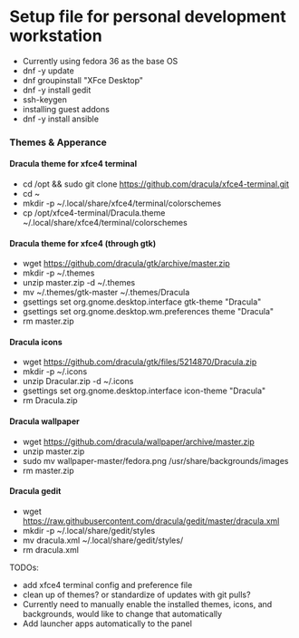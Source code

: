 # Setup file for personal development workstation

* Currently using fedora 36 as the base OS
* dnf -y update
* dnf groupinstall "XFce Desktop"
* dnf -y install gedit
* ssh-keygen 
* installing guest addons
* dnf -y install ansible

### Themes & Apperance
#### Dracula theme for xfce4 terminal 
* cd /opt && sudo git clone https://github.com/dracula/xfce4-terminal.git
* cd ~
* mkdir -p ~/.local/share/xfce4/terminal/colorschemes
* cp /opt/xfce4-terminal/Dracula.theme ~/.local/share/xfce4/terminal/colorschemes
#### Dracula theme for xfce4 (through gtk)
* wget https://github.com/dracula/gtk/archive/master.zip 
* mkdir -p ~/.themes
* unzip master.zip -d ~/.themes
* mv ~/.themes/gtk-master ~/.themes/Dracula
* gsettings set org.gnome.desktop.interface gtk-theme "Dracula"
* gsettings set org.gnome.desktop.wm.preferences theme "Dracula"
* rm master.zip
#### Dracula icons
* wget https://github.com/dracula/gtk/files/5214870/Dracula.zip
* mkdir -p ~/.icons
* unzip Dracular.zip -d ~/.icons
* gsettings set org.gnome.desktop.interface icon-theme "Dracula"
* rm Dracula.zip
#### Dracula wallpaper
* wget https://github.com/dracula/wallpaper/archive/master.zip
* unzip master.zip
* sudo mv wallpaper-master/fedora.png /usr/share/backgrounds/images
* rm master.zip
#### Dracula gedit
* wget https://raw.githubusercontent.com/dracula/gedit/master/dracula.xml
* mkdir -p ~/.local/share/gedit/styles
* mv dracula.xml ~/.local/share/gedit/styles/
* rm dracula.xml



TODOs:
* add xfce4 terminal config and preference file
* clean up of themes? or standardize of updates with git pulls?
* Currently need to manually enable the installed themes, icons, and backgrounds, would like to change that automatically
* Add launcher apps automatically to the panel 
